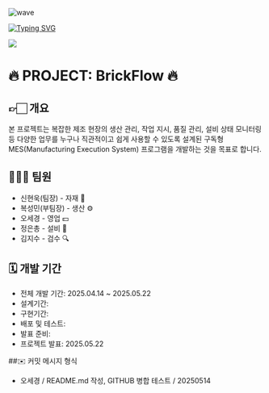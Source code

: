 ![wave](https://capsule-render.vercel.app/api?type=wave&color=auto&height=200&text=BrickFlow)


 <a href="https://git.io/typing-svg"><img src="https://readme-typing-svg.demolab.com?font=%ED%94%BC%EB%9D%BC+%EC%BD%94%EB%93%9C&letterSpacing=%EC%A0%95%EC%83%81&pause=1000&color=4229F7&background=3A63FF00&random=true&width=435&lines=Welcome+to+BrickFlow" alt="Typing SVG" /></a>


</p>
<img src="https://img.shields.io/badge/vue.js-%234FC08D.svg?&style=for-the-badge&logo=vue.js&logoColor=white" />



#  🔥 PROJECT: BrickFlow 🔥

## 👉🏻 개요

본 프로젝트는 복잡한 제조 현장의 생산 관리, 작업 지시, 품질 관리, 설비 상태 모니터링 등 다양한 업무를 누구나 직관적이고 쉽게 사용할 수 있도록 설계된 구독형 MES(Manufacturing Execution System) 프로그램을 개발하는 것을 목표로 합니다.

## 🙋🏻‍♂️ 팀원

* 신현욱(팀장) - 자재 🧱
* 복성민(부팀장) - 생산 ⚙️
* 오세경 - 영업 💵
* 정은총 - 설비 🔧
* 김지수 - 검수 🔍

## 🗓️ 개발 기간
* 전체 개발 기간: 2025.04.14 ~ 2025.05.22
* 설계기간:      
* 구현기간: 
* 배포 및 테스트: 
* 발표 준비: 
* 프로젝트 발표:  2025.05.22


##✉️ 커밋 메시지 형식
* 오세경 / README.md 작성, GITHUB 병합 테스트 / 20250514
